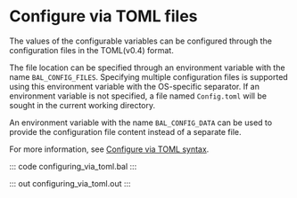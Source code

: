 # Configure via TOML files

The values of the configurable variables can be configured through the configuration files in the TOML(v0.4) format.

The file location can be specified through an environment variable with the name `BAL_CONFIG_FILES`. Specifying multiple configuration files is supported using this environment variable with the OS-specific separator. If an environment variable is not specified, a file named `Config.toml` will be sought in the current working directory.

An environment variable with the name `BAL_CONFIG_DATA` can be used to provide the configuration file content instead of a separate file.

For more information, see [Configure via TOML syntax](/learn/provide-values-to-configurable-variables/#provide-via-toml-syntax/).

::: code configuring_via_toml.bal :::

::: out configuring_via_toml.out :::
